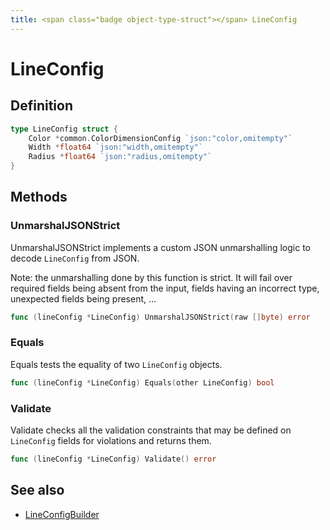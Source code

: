 ```yaml
---
title: <span class="badge object-type-struct"></span> LineConfig
---
```

# <span class="badge object-type-struct"></span> LineConfig

## Definition

```go
type LineConfig struct {
    Color *common.ColorDimensionConfig `json:"color,omitempty"`
    Width *float64 `json:"width,omitempty"`
    Radius *float64 `json:"radius,omitempty"`
}
```
## Methods

### <span class="badge object-method"></span> UnmarshalJSONStrict

UnmarshalJSONStrict implements a custom JSON unmarshalling logic to decode `LineConfig` from JSON.

Note: the unmarshalling done by this function is strict. It will fail over required fields being absent from the input, fields having an incorrect type, unexpected fields being present, …

```go
func (lineConfig *LineConfig) UnmarshalJSONStrict(raw []byte) error
```

### <span class="badge object-method"></span> Equals

Equals tests the equality of two `LineConfig` objects.

```go
func (lineConfig *LineConfig) Equals(other LineConfig) bool
```

### <span class="badge object-method"></span> Validate

Validate checks all the validation constraints that may be defined on `LineConfig` fields for violations and returns them.

```go
func (lineConfig *LineConfig) Validate() error
```

## See also

 * <span class="badge builder"></span> [LineConfigBuilder](./builder-LineConfigBuilder.md)
